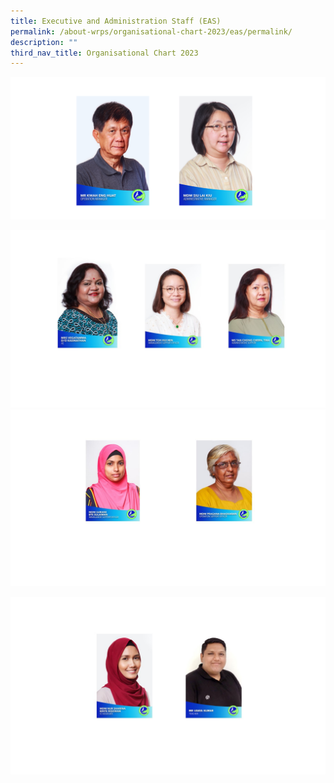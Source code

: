 ```yaml
---
title: Executive and Administration Staff (EAS)
permalink: /about-wrps/organisational-chart-2023/eas/permalink/
description: ""
third_nav_title: Organisational Chart 2023
---
```


![](/images/amom23.png)

![](/images/eas123.jpg)![](/images/eas223.jpg)

![](/images/Staff/ict2345.jpg)
